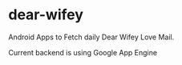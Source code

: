 dear-wifey
==========

Android Apps to Fetch daily Dear Wifey Love Mail.

Current backend is using Google App Engine